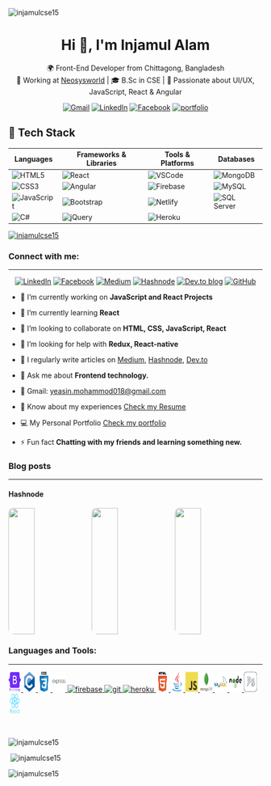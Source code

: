 <p align="left"> <img src="https://komarev.com/ghpvc/?username=injamulcse15&label=Profile%20views&color=0e75b6&style=flat" alt="injamulcse15" /> </p>

<h1 align="center">Hi 👋, I'm Injamul Alam</h1>
<p align="center">🌍 Front-End Developer from Chittagong, Bangladesh <br/>
  💼 Working at <a href="https://www.neosysworld.com/">Neosysworld</a> | 🎓 B.Sc in CSE | 🚀 Passionate about UI/UX, JavaScript, React & Angular
</p>
  
<div align="center">
  
[![Gmail](https://img.shields.io/badge/gmail-%230077B5.svg?style=for-the-badge&logo=Gmail&logoColor=white)](mailto:yeasin.mohammod018@gmail.com/) [![LinkedIn](https://img.shields.io/badge/linkedin-%230077B5.svg?style=for-the-badge&logo=linkedin&logoColor=white)](https://www.linkedin.com/in/md-injamul-ismam-9688b8210/) [![Facebook](https://img.shields.io/badge/Facebook-%231877F2.svg?style=for-the-badge&logo=Facebook&logoColor=white)](https://www.facebook.com/ismamCSE) [![portfolio](https://img.shields.io/badge/my_portfolio-000?style=for-the-badge&logo=ko-fi&logoColor=white)](https://injamul-s-portfolio.netlify.app/)
</div>

## 🚀 Tech Stack

| Languages        | Frameworks & Libraries     | Tools & Platforms        | Databases              |
|------------------|----------------------------|--------------------------|------------------------|
| ![HTML5](https://img.shields.io/badge/HTML5-E34F26?style=flat&logo=html5&logoColor=white) | ![React](https://img.shields.io/badge/React-61DAFB?style=flat&logo=react&logoColor=black) | ![VSCode](https://img.shields.io/badge/VSCode-007ACC?style=flat&logo=visual-studio-code&logoColor=white) | ![MongoDB](https://img.shields.io/badge/MongoDB-47A248?style=flat&logo=mongodb&logoColor=white) |
| ![CSS3](https://img.shields.io/badge/CSS3-1572B6?style=flat&logo=css3&logoColor=white) | ![Angular](https://img.shields.io/badge/Angular-DD0031?style=flat&logo=angular&logoColor=white) | ![Firebase](https://img.shields.io/badge/Firebase-FFCA28?style=flat&logo=firebase&logoColor=black) | ![MySQL](https://img.shields.io/badge/MySQL-4479A1?style=flat&logo=mysql&logoColor=white) |
| ![JavaScript](https://img.shields.io/badge/JavaScript-F7DF1E?style=flat&logo=javascript&logoColor=black) | ![Bootstrap](https://img.shields.io/badge/Bootstrap-563D7C?style=flat&logo=bootstrap&logoColor=white) | ![Netlify](https://img.shields.io/badge/Netlify-00C7B7?style=flat&logo=netlify&logoColor=white) | ![SQL Server](https://img.shields.io/badge/Microsoft_SQL_Server-CC2927?style=flat&logo=microsoft-sql-server&logoColor=white) |
| ![C#](https://img.shields.io/badge/C%23-239120?style=flat&logo=c-sharp&logoColor=white) | ![jQuery](https://img.shields.io/badge/jQuery-0769AD?style=flat&logo=jquery&logoColor=white) | ![Heroku](https://img.shields.io/badge/Heroku-430098?style=flat&logo=heroku&logoColor=white) |                        |

<p align="left"> <a href="https://github.com/ryo-ma/github-profile-trophy"><img src="https://github-profile-trophy.vercel.app/?username=injamulcse15" alt="injamulcse15" /></a> </p>


<h3 align="left">Connect with me:</h3>
<hr>
<div align="center">
  
[![LinkedIn](https://img.shields.io/badge/linkedin-%230077B5.svg?style=for-the-badge&logo=linkedin&logoColor=white)](https://www.linkedin.com/in/md-injamul-ismam-9688b8210/) [![Facebook](https://img.shields.io/badge/Facebook-%231877F2.svg?style=for-the-badge&logo=Facebook&logoColor=white)](https://www.facebook.com/ismamCSE) [![Medium](https://img.shields.io/badge/Medium-%23000000.svg?style=for-the-badge&logo=Medium&logoColor=white)](https://injamul-cse15.medium.com/) 
[![Hashnode](https://img.shields.io/badge/Hashnode-2962FF?style=for-the-badge&logo=hashnode&logoColor=white)](https://hashnode.com/@InjamulCSE15) [![Dev.to blog](https://img.shields.io/badge/dev.to-0A0A0A?style=for-the-badge&logo=dev.to&logoColor=white)](https://dev.to/injamulcse15) [![GitHub](https://img.shields.io/badge/github-%23121011.svg?style=for-the-badge&logo=github&logoColor=white)](https://github.com/InjamulCSE15)
</div>


- 🔭 I’m currently working on **JavaScript and React Projects**

- 🌱 I’m currently learning **React**

- 👯 I’m looking to collaborate on **HTML, CSS, JavaScript, React**

- 🤝 I’m looking for help with **Redux, React-native**

- 📝 I regularly write articles on [Medium](https://injamul-cse15.medium.com/), [Hashnode](https://hashnode.com/@InjamulCSE15), [Dev.to](https://dev.to/injamulcse15)

- 💬 Ask me about **Frontend technology.**

- 📧 Gmail: yeasin.mohammod018@gmail.com

- 📄 Know about my experiences [Check my Resume](https://drive.google.com/file/d/1V1H-oObw_3CEq6Pr6q_hx0yTKBEKyV-d/view?usp=sharing)

- :computer: My Personal Portfolio [Check my portfolio](https://injamul-s-portfolio.netlify.app/)

- ⚡ Fun fact **Chatting with my friends and learning something new.**

### Blog posts
<hr>
<!-- BLOG-POST-LIST:START -->
<h4><b>Hashnode</b></h4>
<p align="left">
<a href="https://injamulcse15.hashnode.dev/what-is-dom-manipulation-in-javascript" target="blank"><img align="center" style="border-radius: 10px;" src="https://i.ibb.co/JCkC3DY/Screenshot-8.png" height="250" width="32%" /></a> <a href="https://injamulcse15.hashnode.dev/javascript-string-methods-at-a-glance-for-beginners" target="blank"><img align="center" style="border-radius: 10px;" src="https://i.ibb.co/yfhPV11/Screenshot-9.png" height="250" width="32%" /></a> <a href="https://injamulcse15.hashnode.dev/what-is-the-difference-between-double-equal-and-triple-equal-in-javascript" target="blank"><img align="center" style="border-radius: 10px;" src="https://i.ibb.co/q7LDXQh/Screenshot-10.png" height="250" width="32%" /></a> 
</p>
<!-- BLOG-POST-LIST:END -->


<h3 align="left">Languages and Tools:</h3>
<hr>
<p align="left"> <a href="https://getbootstrap.com" target="_blank"> <img src="https://raw.githubusercontent.com/devicons/devicon/master/icons/bootstrap/bootstrap-plain-wordmark.svg" alt="bootstrap" width="5%" height="40"/> </a> <a href="https://www.cprogramming.com/" target="_blank"> <img src="https://raw.githubusercontent.com/devicons/devicon/master/icons/c/c-original.svg" alt="c" width="5%" height="40"/> </a> <a href="https://www.w3schools.com/css/" target="_blank"> <img src="https://raw.githubusercontent.com/devicons/devicon/master/icons/css3/css3-original-wordmark.svg" alt="css3" width="5%" height="40"/> </a> <a href="https://expressjs.com" target="_blank"> <img src="https://raw.githubusercontent.com/devicons/devicon/master/icons/express/express-original-wordmark.svg" alt="express" width="5%" height="40"/> </a> <a href="https://firebase.google.com/" target="_blank"> <img src="https://www.vectorlogo.zone/logos/firebase/firebase-icon.svg" alt="firebase" width="5%" height="40"/> </a> <a href="https://git-scm.com/" target="_blank"> <img src="https://www.vectorlogo.zone/logos/git-scm/git-scm-icon.svg" alt="git" width="5%" height="40"/> </a> <a href="https://heroku.com" target="_blank"> <img src="https://www.vectorlogo.zone/logos/heroku/heroku-icon.svg" alt="heroku" width="40" height="40"/> </a> <a href="https://www.w3.org/html/" target="_blank"> <img src="https://raw.githubusercontent.com/devicons/devicon/master/icons/html5/html5-original-wordmark.svg" alt="html5" width="5%" height="40"/> </a> <a href="https://www.java.com" target="_blank"> <img src="https://raw.githubusercontent.com/devicons/devicon/master/icons/java/java-original.svg" alt="java" width="5%" height="40"/> </a> <a href="https://developer.mozilla.org/en-US/docs/Web/JavaScript" target="_blank"> <img src="https://raw.githubusercontent.com/devicons/devicon/master/icons/javascript/javascript-original.svg" alt="javascript" width="5%" height="40"/> </a> <a href="https://www.mongodb.com/" target="_blank"> <img src="https://raw.githubusercontent.com/devicons/devicon/master/icons/mongodb/mongodb-original-wordmark.svg" alt="mongodb" width="5%" height="40"/> </a> <a href="https://www.mysql.com/" target="_blank"> <img src="https://raw.githubusercontent.com/devicons/devicon/master/icons/mysql/mysql-original-wordmark.svg" alt="mysql" width="5%" height="40"/> </a> <a href="https://nodejs.org" target="_blank"> <img src="https://raw.githubusercontent.com/devicons/devicon/master/icons/nodejs/nodejs-original-wordmark.svg" alt="nodejs" width="5%" height="40"/> </a> <a href="https://www.photoshop.com/en" target="_blank"> <img src="https://raw.githubusercontent.com/devicons/devicon/master/icons/photoshop/photoshop-line.svg" alt="photoshop" width="5%" height="40"/> </a> <a href="https://reactjs.org/" target="_blank"> <img src="https://raw.githubusercontent.com/devicons/devicon/master/icons/react/react-original-wordmark.svg" alt="react" width="5%" height="40"/> </a> </p>

<br>
<div>
<p align="left"><img src="https://github-readme-stats.vercel.app/api/top-langs?username=injamulcse15&show_icons=true&locale=en&layout=compact" alt="injamulcse15" /></p>
</div>
<div>
<p align="left">&nbsp;<img src="https://github-readme-stats.vercel.app/api?username=injamulcse15&show_icons=true&locale=en" alt="injamulcse15" /></p>
</div>
<p><img src="https://github-readme-streak-stats.herokuapp.com/?user=injamulcse15&" alt="injamulcse15" /></p>

